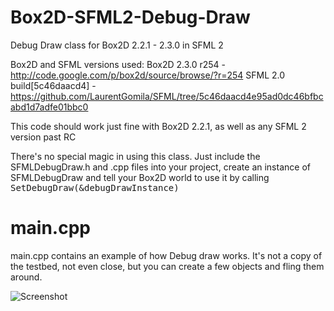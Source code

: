 Box2D-SFML2-Debug-Draw
======================

Debug Draw class for Box2D 2.2.1 - 2.3.0 in SFML 2

Box2D and SFML versions used:
Box2D 2.3.0 r254 - http://code.google.com/p/box2d/source/browse/?r=254
SFML 2.0 build[5c46daacd4] - https://github.com/LaurentGomila/SFML/tree/5c46daacd4e95ad0dc46bfbcabd1d7adfe01bbc0

This code should work just fine with Box2D 2.2.1, as well as any SFML 2 version past RC

There's no special magic in using this class. Just include the SFMLDebugDraw.h and .cpp files into your project,
create an instance of SFMLDebugDraw and tell your Box2D world to use it by calling <tt>SetDebugDraw(&debugDrawInstance)</tt>

main.cpp
========

main.cpp contains an example of how Debug draw works. It's not a copy of the testbed, not even close, but you can create a few objects and fling them around.

![Screenshot](http://imgur.com/zqcm5MB)

